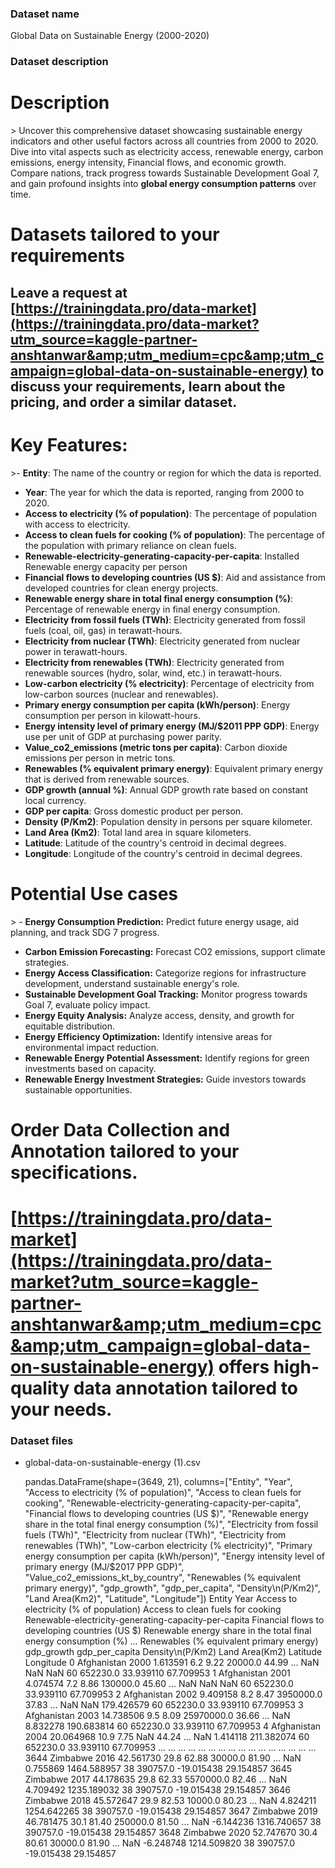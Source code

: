 ### Dataset name ###

Global Data on Sustainable Energy (2000-2020)

### Dataset description ###

# Description

&gt; Uncover this comprehensive dataset showcasing sustainable energy indicators and other useful factors across all countries from 2000 to 2020. Dive into vital aspects such as electricity access, renewable energy, carbon emissions, energy intensity, Financial flows, and economic growth. Compare nations, track progress towards Sustainable Development Goal 7, and gain profound insights into **global energy consumption patterns** over time. 

# Datasets tailored to your requirements

## Leave a request at [https://trainingdata.pro/data-market](https://trainingdata.pro/data-market?utm_source=kaggle-partner-anshtanwar&amp;utm_medium=cpc&amp;utm_campaign=global-data-on-sustainable-energy) to discuss your requirements, learn about the pricing, and order a similar dataset.


# Key Features:

&gt;- **Entity**: The name of the country or region for which the data is reported.
- **Year**: The year for which the data is reported, ranging from 2000 to 2020.
- **Access to electricity (% of population)**: The percentage of population with access to electricity.
- **Access to clean fuels for cooking (% of population)**: The percentage of the population with primary reliance on clean fuels.
- **Renewable-electricity-generating-capacity-per-capita**: Installed Renewable energy capacity per person
- **Financial flows to developing countries (US $)**: Aid and assistance from developed countries for clean energy projects.
- **Renewable energy share in total final energy consumption (%)**: Percentage of renewable energy in final energy consumption.
- **Electricity from fossil fuels (TWh)**: Electricity generated from fossil fuels (coal, oil, gas) in terawatt-hours.
- **Electricity from nuclear (TWh)**: Electricity generated from nuclear power in terawatt-hours.
- **Electricity from renewables (TWh)**: Electricity generated from renewable sources (hydro, solar, wind, etc.) in terawatt-hours.
- **Low-carbon electricity (% electricity)**: Percentage of electricity from low-carbon sources (nuclear and renewables).
- **Primary energy consumption per capita (kWh/person)**: Energy consumption per person in kilowatt-hours.
- **Energy intensity level of primary energy (MJ/$2011 PPP GDP)**: Energy use per unit of GDP at purchasing power parity.
- **Value_co2_emissions (metric tons per capita)**: Carbon dioxide emissions per person in metric tons.
- **Renewables (% equivalent primary energy)**: Equivalent primary energy that is derived from renewable sources.
- **GDP growth (annual %)**: Annual GDP growth rate based on constant local currency.
- **GDP per capita**: Gross domestic product per person.
- **Density (P/Km2)**: Population density in persons per square kilometer.
- **Land Area (Km2)**: Total land area in square kilometers.
- **Latitude**: Latitude of the country's centroid in decimal degrees.
- **Longitude**: Longitude of the country's centroid in decimal degrees.

# Potential Use cases

&gt; - **Energy Consumption Prediction:** Predict future energy usage, aid planning, and track SDG 7 progress.
- **Carbon Emission Forecasting:** Forecast CO2 emissions, support climate strategies.
- **Energy Access Classification:** Categorize regions for infrastructure development, understand sustainable energy's role.
- **Sustainable Development Goal Tracking:** Monitor progress towards Goal 7, evaluate policy impact.
- **Energy Equity Analysis:** Analyze access, density, and growth for equitable distribution.
- **Energy Efficiency Optimization:** Identify intensive areas for environmental impact reduction.
- **Renewable Energy Potential Assessment:** Identify regions for green investments based on capacity.
- **Renewable Energy Investment Strategies:** Guide investors towards sustainable opportunities.

# Order Data Collection and Annotation tailored to your specifications.

# [https://trainingdata.pro/data-market](https://trainingdata.pro/data-market?utm_source=kaggle-partner-anshtanwar&amp;utm_medium=cpc&amp;utm_campaign=global-data-on-sustainable-energy) offers high-quality data annotation tailored to your needs.

### Dataset files ###

- global-data-on-sustainable-energy (1).csv

    pandas.DataFrame(shape=(3649, 21), columns=["Entity", "Year", "Access to electricity (% of population)", "Access to clean fuels for cooking", "Renewable-electricity-generating-capacity-per-capita", "Financial flows to developing countries (US $)", "Renewable energy share in the total final energy consumption (%)", "Electricity from fossil fuels (TWh)", "Electricity from nuclear (TWh)", "Electricity from renewables (TWh)", "Low-carbon electricity (% electricity)", "Primary energy consumption per capita (kWh/person)", "Energy intensity level of primary energy (MJ/$2017 PPP GDP)", "Value_co2_emissions_kt_by_country", "Renewables (% equivalent primary energy)", "gdp_growth", "gdp_per_capita", "Density\n(P/Km2)", "Land Area(Km2)", "Latitude", "Longitude"])
                   Entity  Year  Access to electricity (% of population)  Access to clean fuels for cooking  Renewable-electricity-generating-capacity-per-capita  Financial flows to developing countries (US $)  Renewable energy share in the total final energy consumption (%)  ...  Renewables (% equivalent primary energy)  gdp_growth  gdp_per_capita  Density\n(P/Km2)  Land Area(Km2)   Latitude  Longitude
        0     Afghanistan  2000             1.613591                                      6.2                               9.22                                               20000.0                                           44.99                                               ...                  NaN                              NaN             NaN                60        652230.0  33.939110  67.709953
        1     Afghanistan  2001             4.074574                                      7.2                               8.86                                              130000.0                                           45.60                                               ...                  NaN                              NaN             NaN                60        652230.0  33.939110  67.709953
        2     Afghanistan  2002             9.409158                                      8.2                               8.47                                             3950000.0                                           37.83                                               ...                  NaN                              NaN      179.426579                60        652230.0  33.939110  67.709953
        3     Afghanistan  2003            14.738506                                      9.5                               8.09                                            25970000.0                                           36.66                                               ...                  NaN                         8.832278      190.683814                60        652230.0  33.939110  67.709953
        4     Afghanistan  2004            20.064968                                     10.9                               7.75                                                   NaN                                           44.24                                               ...                  NaN                         1.414118      211.382074                60        652230.0  33.939110  67.709953
        ...           ...   ...                  ...                                      ...                                ...                                                   ...                                             ...                                               ...                  ...                              ...             ...               ...             ...        ...        ...
        3644     Zimbabwe  2016            42.561730                                     29.8                              62.88                                               30000.0                                           81.90                                               ...                  NaN                         0.755869     1464.588957                38        390757.0 -19.015438  29.154857
        3645     Zimbabwe  2017            44.178635                                     29.8                              62.33                                             5570000.0                                           82.46                                               ...                  NaN                         4.709492     1235.189032                38        390757.0 -19.015438  29.154857
        3646     Zimbabwe  2018            45.572647                                     29.9                              82.53                                               10000.0                                           80.23                                               ...                  NaN                         4.824211     1254.642265                38        390757.0 -19.015438  29.154857
        3647     Zimbabwe  2019            46.781475                                     30.1                              81.40                                              250000.0                                           81.50                                               ...                  NaN                        -6.144236     1316.740657                38        390757.0 -19.015438  29.154857
        3648     Zimbabwe  2020            52.747670                                     30.4                              80.61                                               30000.0                                           81.90                                               ...                  NaN                        -6.248748     1214.509820                38        390757.0 -19.015438  29.154857

